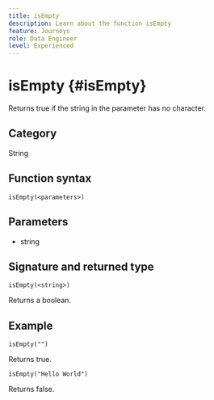 ```yaml
---
title: isEmpty
description: Learn about the function isEmpty
feature: Journeys
role: Data Engineer
level: Experienced
---
```

# isEmpty {#isEmpty}

Returns true if the string in the parameter has no character.

## Category

String

## Function syntax

`isEmpty(<parameters>)`

## Parameters

* string

## Signature and returned type

`isEmpty(<string>)`

Returns a boolean.

## Example

`isEmpty("")`

Returns true.

`isEmpty("Hello World")`

Returns false.
